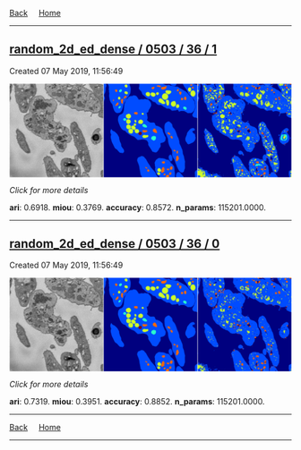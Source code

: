 
[Back](..)&nbsp;&nbsp;&nbsp;&nbsp;&nbsp;[Home](https://leapmanlab.github.io/snapshots)

---

<div class="summary"><a href="1"><h2>random_2d_ed_dense / 0503 / 36 / 1</h2></a><p>Created 07 May 2019, 11:56:49
</p><a href="1"><img src="1/media/summary.png" align="center"></a><p>
<i>Click for more details</i>
</p></div>

**ari**: 0.6918. **miou**: 0.3769. **accuracy**: 0.8572. **n_params**: 115201.0000. 

---

<div class="summary"><a href="0"><h2>random_2d_ed_dense / 0503 / 36 / 0</h2></a><p>Created 07 May 2019, 11:56:49
</p><a href="0"><img src="0/media/summary.png" align="center"></a><p>
<i>Click for more details</i>
</p></div>

**ari**: 0.7319. **miou**: 0.3951. **accuracy**: 0.8852. **n_params**: 115201.0000. 

---

[Back](..)&nbsp;&nbsp;&nbsp;&nbsp;&nbsp;[Home](https://leapmanlab.github.io/snapshots)

---